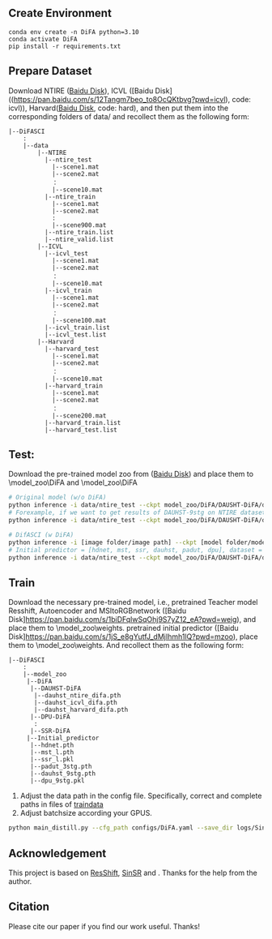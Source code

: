 ## Create Environment
```
conda env create -n DiFA python=3.10
conda activate DiFA
pip install -r requirements.txt
```

## Prepare Dataset
Download NTIRE ([Baidu Disk](https://pan.baidu.com/s/1tjM5PKznKaNkwbbfekneYw?pwd=ntir)), ICVL ([Baidu Disk]((https://pan.baidu.com/s/12Tangm7beo_to8OcQKtbvg?pwd=icvl), code: icvl)), Harvard([Baidu Disk](https://pan.baidu.com/s/1ui2SsR3EFMVTFBUrDvD3Zg?pwd=hard), code: hard), and then put them into the corresponding folders of data/ and recollect them as the following form:
```
|--DiFASCI
    :
    |--data
        |--NTIRE
          |--ntire_test
            |--scene1.mat
            |--scene2.mat
            ：  
            |--scene10.mat
          |--ntire_train
            |--scene1.mat
            |--scene2.mat
            :
            |--scene900.mat
          |--ntire_train.list
          |--ntire_valid.list
        |--ICVL
          |--icvl_test 
            |--scene1.mat
            |--scene2.mat
            ：  
            |--scene10.mat
          |--icvl_train 
            |--scene1.mat
            |--scene2.mat
            ：  
            |--scene100.mat
          |--icvl_train.list
          |--icvl_test.list
        |--Harvard
          |--harvard_test 
            |--scene1.mat
            |--scene2.mat
            ：  
            |--scene10.mat
          |--harvard_train 
            |--scene1.mat
            |--scene2.mat
            ：  
            |--scene200.mat
          |--harvard_train.list
          |--harvard_test.list
```

## Test:
Download the pre-trained model zoo from ([Baidu Disk](https://pan.baidu.com/s/1jS_e8gYutfJ_dMjIhmh1lQ?pwd=mzoo)) and place them to \model_zoo\DiFA and \model_zoo\DiFA

```sh
# Original model (w/o DiFA)
python inference -i data/ntire_test --ckpt model_zoo/DiFA/DAUSHT-DiFA/dauhst_ntire_difa.pth --pretrained_model dauhst --dataset ntire --gpu cuda:0
# Forexample, if we want to get results of DAUHST-9stg on NTIRE dataset, we can run below command
python inference -i data/ntire_test --ckpt model_zoo/DiFA/DAUSHT-DiFA/dauhst_ntire_difa.pth --pretrained_model dauhst --dataset ntire --gpu cuda:0

# DifASCI (w DiFA)
python inference -i [image folder/image path] --ckpt [model folder/model path] --pretraine_model [initial predictor] --dataset [dataset] --gpu [gpu_id] # Inference
# Initial predictor = [hdnet, mst, ssr, dauhst, padut, dpu], dataset = [ntire, icvl，harvard].if we want to get results of DAUHST-DiFA on NTIRE dataset, we can run below command
python inference -i data/ntire_test --ckpt model_zoo/DiFA/DAUSHT-DiFA/dauhst_ntire_difa.pth --pretrained_model dauhst --dataset ntire --gpu cuda:0
```

## Train
Download the necessary pre-trained model, i.e., pretrained Teacher model Resshift, Autoencoder and MSItoRGBnetwork ([Baidu Disk]https://pan.baidu.com/s/1biDFqlwSqOhj9S7yZ12_eA?pwd=weig), and place them to \model_zoo\weights. pretrained initial predictor ([Baidu Disk]https://pan.baidu.com/s/1jS_e8gYutfJ_dMjIhmh1lQ?pwd=mzoo), place them to \model_zoo\weights. And recollect them as the following form:
```
|--DiFASCI
    :
    |--model_zoo
     |--DiFA
      |--DAUHST-DiFA
       |--dauhst_ntire_difa.pth
       |--dauhst_icvl_difa.pth
       |--dauhst_harvard_difa.pth
      |--DPU-DiFA
       :
      |--SSR-DiFA
     |--Initial_predictor
      |--hdnet.pth
      |--mst_l.pth
      |--ssr_l.pkl
      |--padut_3stg.pth
      |--dauhst_9stg.pth
      |--dpu_9stg.pkl
```

1. Adjust the data path in the config file. Specifically, correct and complete paths in files of [traindata](./traindata/)
2. Adjust batchsize according your GPUS.

```sh
python main_distill.py --cfg_path configs/DiFA.yaml --save_dir logs/SinSR
```

## Acknowledgement

This project is based on [ResShift](https://github.com/zsyOAOA/ResShift), [SinSR]() and . Thanks for the help from the author.

## Citation
Please cite our paper if you find our work useful. Thanks! 
